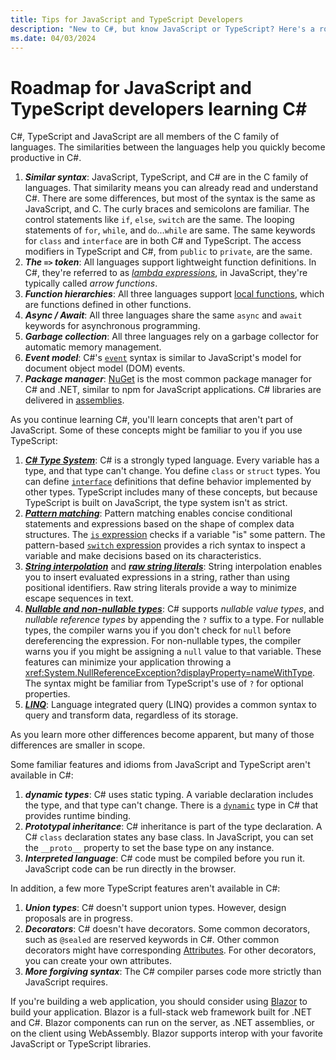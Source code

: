 ```yaml
---
title: Tips for JavaScript and TypeScript Developers
description: "New to C#, but know JavaScript or TypeScript? Here's a roadmap of what's familiar, features in C# that aren't in JavaScript or TypeScript, and alternatives for features you use that aren't in C#"
ms.date: 04/03/2024
---
```

# Roadmap for JavaScript and TypeScript developers learning C\#

C#, TypeScript and JavaScript are all members of the C family of languages. The similarities between the languages help you quickly become productive in C#.

1. ***Similar syntax***: JavaScript, TypeScript, and C# are in the C family of languages. That similarity means you can already read and understand C#. There are some differences, but most of the syntax is the same as JavaScript, and C. The curly braces and semicolons are familiar. The control statements like `if`, `else`, `switch` are the same. The looping statements of `for`, `while`, and `do`...`while` are same. The same keywords for `class` and `interface` are in both C# and TypeScript. The access modifiers in TypeScript and C#, from `public` to `private`, are the same.
1. ***The `=>` token***: All languages support lightweight function definitions. In C#, they're referred to as [*lambda expressions*](../language-reference/operators/lambda-expressions.md), in JavaScript, they're typically called *arrow functions*.
1. ***Function hierarchies***: All three languages support [local functions](../programming-guide/classes-and-structs/local-functions.md), which are functions defined in other functions.
1. ***Async / Await***: All three languages share the same `async` and `await` keywords for asynchronous programming.
1. ***Garbage collection***: All three languages rely on a garbage collector for automatic memory management.
1. ***Event model***: C#'s [`event`](../events-overview.md) syntax is similar to JavaScript's model for document object model (DOM) events.
1. ***Package manager***: [NuGet](https://nuget.org) is the most common package manager for C# and .NET, similar to npm for JavaScript applications. C# libraries are delivered in [assemblies](../../standard/assembly/index.md).

As you continue learning C#, you'll learn concepts that aren't part of JavaScript. Some of these concepts might be familiar to you if you use TypeScript:

1. [***C# Type System***](../fundamentals/types/index.md): C# is a strongly typed language. Every variable has a type, and that type can't change. You define `class` or `struct` types. You can define [`interface`](../fundamentals/types/interfaces.md) definitions that define behavior implemented by other types. TypeScript includes many of these concepts, but because TypeScript is built on JavaScript, the type system isn't as strict.
1. [***Pattern matching***](../fundamentals/functional/pattern-matching.md): Pattern matching enables concise conditional statements and expressions based on the shape of complex data structures. The [`is` expression](../language-reference/operators/is.md) checks if a variable "is" some pattern. The pattern-based [`switch` expression](../language-reference/operators/switch-expression.md) provides a rich syntax to inspect a variable and make decisions based on its characteristics.
1. [***String interpolation***](../language-reference/tokens/interpolated.md) and [***raw string literals***](../language-reference/builtin-types/reference-types.md#string-literals): String interpolation enables you to insert evaluated expressions in a string, rather than using positional identifiers. Raw string literals provide a way to minimize escape sequences in text.
1. [***Nullable and non-nullable types***](../nullable-references.md): C# supports *nullable value types*, and *nullable reference types* by appending the `?` suffix to a type. For nullable types, the compiler warns you if you don't check for `null` before dereferencing the expression. For non-nullable types, the compiler warns you if you might be assigning a `null` value to that variable. These features can minimize your application throwing a <xref:System.NullReferenceException?displayProperty=nameWithType>. The syntax might be familiar from TypeScript's use of `?` for optional properties.
1. [***LINQ***](../linq/index.md): Language integrated query (LINQ) provides a common syntax to query and transform data, regardless of its storage.

As you learn more other differences become apparent, but many of those differences are smaller in scope.

Some familiar features and idioms from JavaScript and TypeScript aren't available in C#:

1. ***dynamic types***: C# uses static typing. A variable declaration includes the type, and that type can't change. There is a [`dynamic`](../language-reference/builtin-types/reference-types.md#the-dynamic-type) type in C# that provides runtime binding.
1. ***Prototypal inheritance***: C# inheritance is part of the type declaration. A C# `class` declaration states any base class. In JavaScript, you can set the `__proto__` property to set the base type on any instance.
1. ***Interpreted language***: C# code must be compiled before you run it. JavaScript code can be run directly in the browser.

In addition, a few more TypeScript features aren't available in C#:

1. ***Union types***: C# doesn't support union types. However, design proposals are in progress.
1. ***Decorators***: C# doesn't have decorators. Some common decorators, such as `@sealed` are reserved keywords in C#. Other common decorators might have corresponding [Attributes](../language-reference/attributes/general.md). For other decorators, you can create your own attributes.
1. ***More forgiving syntax***: The C# compiler parses code more strictly than JavaScript requires.

If you're building a web application, you should consider using [Blazor](/aspnet/core/blazor/index) to build your application. Blazor is a full-stack web framework built for .NET and C#. Blazor components can run on the server, as .NET assemblies, or on the client using WebAssembly. Blazor supports interop with your favorite JavaScript or TypeScript libraries.
